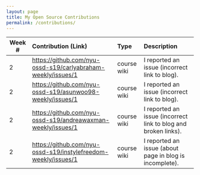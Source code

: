```yaml
---
layout: page
title: My Open Source Contributions
permalink: /contributions/
---
```


<!-- 
Type of the contribution should be "Wikipedia edit", "OpenStreet Map feature", "Documentation", "Course website", "Blog", 
"Browse Add-on", etc. 

The descriptioin should include a brief summary of what you did. 

Replace the first row with your contribution. 

--> 





| Week #       | Contribution (Link)  | Type  | Description | 
|---|:---|:---|:---| 
|  2   | https://github.com/nyu-ossd-s19/carlyabraham-weekly/issues/1    | course wiki    |   I reported an issue (incorrect link to blog).    |
|  2   | https://github.com/nyu-ossd-s19/asunwoo98-weekly/issues/1    |  course wiki   |  I reported an issue (incorrect link to blog).    |
|  2   | https://github.com/nyu-ossd-s19/andreawaxman-weekly/issues/1    |  course wiki   |  I reported an issue (incorrect link to blog and broken links).    |
|  2   | https://github.com/nyu-ossd-s19/instylefreedom-weekly/issues/1    |  course wiki   |  I reported an issue (about page in blog is incomplete).    |
